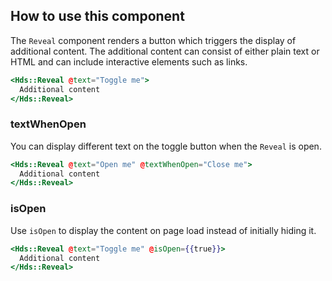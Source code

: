 ## How to use this component

The `Reveal` component renders a button which triggers the display of additional content. The additional content can consist of either plain text or HTML and can include interactive elements such as links.

```handlebars
<Hds::Reveal @text="Toggle me">
  Additional content
</Hds::Reveal>
```

### textWhenOpen

You can display different text on the toggle button when the `Reveal` is open.

```handlebars
<Hds::Reveal @text="Open me" @textWhenOpen="Close me">
  Additional content
</Hds::Reveal>
```

### isOpen

Use `isOpen` to display the content on page load instead of initially hiding it.

```handlebars
<Hds::Reveal @text="Toggle me" @isOpen={{true}}>
  Additional content
</Hds::Reveal>
```